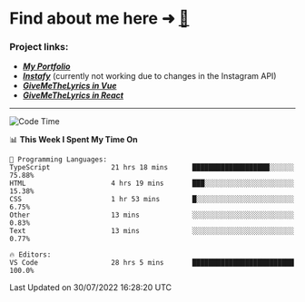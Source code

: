 # Find about me here ➜ [🧑](https://pauabella.dev)

### Project links:
- ***[My Portfolio](https://pauabella.dev)***
- ***[Instafy](https://instafy.me)*** (currently not working due to changes in the Instagram API)
- ***[GiveMeTheLyrics in Vue](https://lyrics.pauabella.dev)***
- ***[GiveMeTheLyrics in React](https://pauabella.dev/GiveMeTheLyrics)***

---
<!--START_SECTION:waka-->
![Code Time](http://img.shields.io/badge/Code%20Time-1%2C337%20hrs%2031%20mins-blue)

📊 **This Week I Spent My Time On** 

```text
💬 Programming Languages: 
TypeScript               21 hrs 18 mins      ███████████████████░░░░░░   75.88% 
HTML                     4 hrs 19 mins       ███░░░░░░░░░░░░░░░░░░░░░░   15.38% 
CSS                      1 hr 53 mins        █░░░░░░░░░░░░░░░░░░░░░░░░   6.75% 
Other                    13 mins             ░░░░░░░░░░░░░░░░░░░░░░░░░   0.83% 
Text                     13 mins             ░░░░░░░░░░░░░░░░░░░░░░░░░   0.77%

🔥 Editors: 
VS Code                  28 hrs 5 mins       █████████████████████████   100.0%

```


 Last Updated on 30/07/2022 16:28:20 UTC
<!--END_SECTION:waka-->
